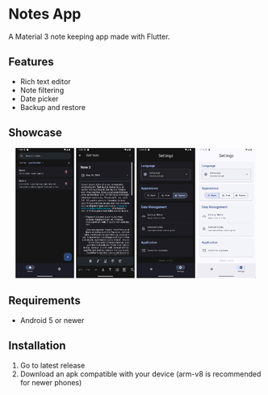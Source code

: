 # Notes App

A Material 3 note keeping app made with Flutter.

## Features

- Rich text editor
- Note filtering
- Date picker
- Backup and restore

## Showcase

<p align="center">
   <img src="screenshots/qemu-system-x86_64_lguPgXaFKA.png" alt="Home screen of the application" width="23%">
   <img src="screenshots/qemu-system-x86_64_GiaQFGxkZc.png" alt="Editing screen of the application" width="23%">
   <img src="screenshots/qemu-system-x86_64_p7lJQetggp.png" alt="Settings screen of the application (dark theme)" width="23%">
   <img src="screenshots/qemu-system-x86_64_ubQLFms0KF.png" alt="Settings screen of the application (light theme)" width="23%">
</p>

## Requirements

- Android 5 or newer

## Installation

1. Go to latest release
2. Download an apk compatible with your device (arm-v8 is recommended for newer phones)
